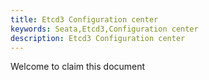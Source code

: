 ```yaml
---
title: Etcd3 Configuration center
keywords: Seata,Etcd3,Configuration center
description: Etcd3 Configuration center
---
```


Welcome to claim this document
